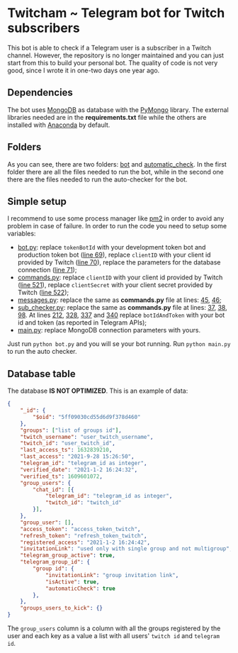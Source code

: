 # Twitcham ~ Telegram bot for Twitch subscribers

This bot is able to check if a Telegram user is a subscriber in a Twitch channel. However, the repository is no longer maintained and you can just start from this to build your personal bot. The quality of code is not very good, since I wrote it in one-two days one year ago.

## Dependencies

The bot uses [MongoDB](https://www.mongodb.com/) as database with the [PyMongo](https://pymongo.readthedocs.io/en/stable/) library. The external libraries needed are in the __requirements.txt__ file while the others are installed with [Anaconda](https://www.anaconda.com/products/individual) by default.

## Folders

As you can see, there are two folders: [bot](./bot) and [automatic_check](./automatic_check). In the first folder there are all the files needed to run the bot, while in the second one there are the files needed to run the auto-checker for the bot.

## Simple setup

I recommend to use some process manager like [pm2](https://pm2.keymetrics.io/) in order to avoid any problem in case of failure. In order to run the code you need to setup some variables:

  - [bot.py](./bot/bot.py): replace `tokenBotId` with your development token bot and production token bot ([line 69](https://github.com/aedoardo/telegram-twitch-sub-bot/blob/main/bot/bot.py#L69)), replace `clientID` with your client id provided by Twitch ([line 70](https://github.com/aedoardo/telegram-twitch-sub-bot/blob/main/bot/bot.py#L70)), replace the parameters for the database connection ([line 71](https://github.com/aedoardo/telegram-twitch-sub-bot/blob/main/bot/bot.py#L71));
  - [commands.py](./bot/commands.py): replace `clientID` with your client id provided by Twitch ([line 521](https://github.com/aedoardo/telegram-twitch-sub-bot/blob/main/bot/commands.py#L521)), replace `clientSecret` with your client secret provided by Twitch ([line 522](https://github.com/aedoardo/telegram-twitch-sub-bot/blob/main/bot/commands.py#L522));
  - [messages.py](./bot/messages.py): replace the same as __commands.py__ file at lines: [45](https://github.com/aedoardo/telegram-twitch-sub-bot/blob/main/bot/messages.py#L45), [46](https://github.com/aedoardo/telegram-twitch-sub-bot/blob/main/bot/messages.py#L46);
  - [sub_checker.py](./automatic_check/modules/sub_checker.py): replace the same as __commands.py__ file at lines: [37](https://github.com/aedoardo/telegram-twitch-sub-bot/blob/main/automatic_check/modules/sub_checker.py#L37), [38](https://github.com/aedoardo/telegram-twitch-sub-bot/blob/main/automatic_check/modules/sub_checker.py#L38), [98](https://github.com/aedoardo/telegram-twitch-sub-bot/blob/main/automatic_check/modules/sub_checker.py#L98). At lines [212](https://github.com/aedoardo/telegram-twitch-sub-bot/blob/main/automatic_check/sub_checker.py#L212), [328](https://github.com/aedoardo/telegram-twitch-sub-bot/blob/main/automatic_check/modules/sub_checker.py#L328), [337](https://github.com/aedoardo/telegram-twitch-sub-bot/blob/main/automatic_check/modules/sub_checker.py#L337) and [340](https://github.com/aedoardo/telegram-twitch-sub-bot/blob/main/automatic_check/modules/sub_checker.py#L340) replace `botIdAndToken` with your bot id and token (as reported in Telegram APIs);
  - [main.py](./automatic_check/main.py): replace MongoDB connection parameters with yours.


Just run `python bot.py` and you will se your bot running. Run `python main.py` to run the auto checker.

## Database table

The database **IS NOT OPTIMIZED**. This is an example of data:
```json
{
    "_id": {
        "$oid": "5ff09030cd55d6d9f378d460"
    },
    "groups": ["list of groups id"],
    "twitch_username": "user_twitch_username",
    "twitch_id": "user_twitch_id",
    "last_access_ts": 1632839210,
    "last_access": "2021-9-28 15:26:50",
    "telegram_id": "telegram_id as integer",
    "verified_date": "2021-1-2 16:24:32",
    "verified_ts": 1609601072,
    "group_users": {
        "chat_id": [{
            "telegram_id": "telegram_id as integer",
            "twitch_id": "twitch_id"
        }],
    },
    "group_user": [],
    "access_token": "access_token_twitch",
    "refresh_token": "refresh_token_twitch",
    "registered_access": "2021-1-2 16:24:42",
    "invitationLink": "used only with single group and not multigroup",
    "telegram_group_active": true,
    "telegram_group_id": {
        "group id": {
            "invitationLink": "group invitation link",
            "isActive": true,
            "automaticCheck": true
        },
    },
    "groups_users_to_kick": {}
}
```
The `group_users` column is a column with all the groups registered by the user and each key as a value a list with all users' `twitch id` and `telegram id`.

